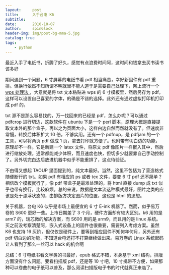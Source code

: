 ```yaml
---
layout:     post
title:      入手台电 K6
subtitle:   
date:       2010-10-07
author:     spin6lock
header-img: img/post-bg-mma-5.jpg
catalog: true
tags:
    - python
---
```

最近入手了电纸书，折腾了好久，感觉有点浪费时间阿，这时间和钱拿去买书读书该多好

期间遇到一个问题，6 寸屏幕的电纸书看 pdf 相当痛苦，幸好新固件有 pdf 重排。但换行依然不知所谓不明就里不能人道于是需要自己处理下，网上流行一个 [wps 处理法 ](http://bbs.mobread.com/thread-872-1-1.html)，大意就是将 txt 文本粘贴进 wps 的 6 寸模板里，然后另存为 pdf。这样可以设置自己喜爱的字体，的确是不错的选择。此外还有通过虚拟打印机打印成 pdf 的。

txt 源不是那么容易找的，万一找回来的已经是 pdf，怎么办呢？可以通过 pdfcrop 进行切边，这款软件在 ubuntu 下是一个 perl 脚本，原理大概是直接提取文本外的那个盒子，再以之为页面大小，这样白边自然而然就没有了。但速度非常慢，转换后体积扩大 10 倍，不够实用。还有一个 pdfnup，是 pdfjam 的一个工具，可以将两页 pdf 做成 1 页，拿去打印就方便了。也附带有切白边的功能，原理却不一样。它是新建一个 latex 文件，将原文 pdf 像图片一样嵌入其中，然后进行缩放处理。通常都能减少体积，而且速度也快，但切多少就要靠自己手动控制了。另外切完白边后放进机器中似乎不能重排了，这点待验证。

不由得又想起 TAOUP 里面提到的，纯文本最好。当然，这里不包括为了营造格式随便断行的 txt。如果 pdf 有相应的 ps 或者 tex 文件，要变 6 寸 pdf 还不简单？相信改个模板就行了，像 pdf 带盒子是最难处理的，将 html 直接 dump 成 txt 似乎也带有换行，比较麻烦。总的来说，数据是文本流这种模式最好，图片之类的应该是处于漂浮状态的，由排版方决定图片的位置，这也是 html 的思想。

关于机器，台电 K6 似乎是市场上最便宜的 6 寸 E-ink 机器了。然而，似乎易万卷的 S600 更好一些。上市日期差了 3 个月，硬件方面却有较大区别。k6 用的是 arm7 的，瑞芯微的解决方案，而 S600 用的是 arm9，而且用的是 linux 系统。买之前没考察清楚阿，嵌入式设备上的固件也很重要，需要列入考虑方案。虽然 K6 也支持 16 灰阶，但仅仅是硬件上，要等到相应固件不知何年何月，另外还有 pdf 切白边的功能，不知道台电还打不打算继续做出来。易万卷的 Linux 系统起码让人看到了那么一丝可以 hack 的机会啊

总结：6 寸电纸书看文学类的书最好，epub 格式不错，本身基于 xml 结构，排版方面没有什么问题。要看扫描版 pdf，还是等 10 寸吧，10 寸携带不方便，如果那种可以卷曲的电子纸可以普及，那么阅读扫描版电子书的时代就真正来临了。
